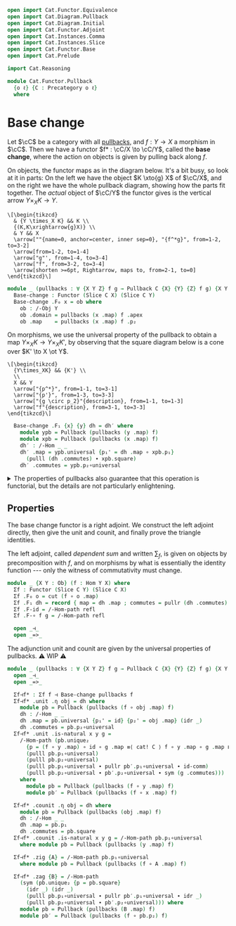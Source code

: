 ```agda
open import Cat.Functor.Equivalence
open import Cat.Diagram.Pullback
open import Cat.Diagram.Initial
open import Cat.Functor.Adjoint
open import Cat.Instances.Comma
open import Cat.Instances.Slice
open import Cat.Functor.Base
open import Cat.Prelude

import Cat.Reasoning

module Cat.Functor.Pullback
  {o ℓ} {C : Precategory o ℓ}
  where
```

<!--
```agda
open Cat.Reasoning C
open is-pullback
open Pullback
open Initial
open Functor
open /-Obj
open /-Hom
```
-->

# Base change

Let $\cC$ be a category with all [pullbacks], and $f : Y \to X$ a
morphism in $\cC$. Then we have a functor $f* : \cC/X \to
\cC/Y$, called the **base change**, where the action on objects is
given by pulling back along $f$.

[pullbacks]: Cat.Diagram.Pullback.html

On objects, the functor maps as in the diagram below. It's a bit busy,
so look at it in parts: On the left we have the object $K \xto{g} X$ of
$\cC/X$, and on the right we have the whole pullback diagram, showing
how the parts fit together. The _actual_ object of $\cC/Y$ the
functor gives is the vertical arrow $Y \times_X K \to Y$.

~~~{.quiver}
\[\begin{tikzcd}
  & {Y \times_X K} && K \\
  {(K,K\xrightarrow{g}X)} \\
  & Y && X
  \arrow[""{name=0, anchor=center, inner sep=0}, "{f^*g}", from=1-2, to=3-2]
  \arrow[from=1-2, to=1-4]
  \arrow["g"', from=1-4, to=3-4]
  \arrow["f", from=3-2, to=3-4]
  \arrow[shorten >=6pt, Rightarrow, maps to, from=2-1, to=0]
\end{tikzcd}\]
~~~

```agda
module _ (pullbacks : ∀ {X Y Z} f g → Pullback C {X} {Y} {Z} f g) {X Y : Ob} (f : Hom Y X) where
  Base-change : Functor (Slice C X) (Slice C Y)
  Base-change .F₀ x = ob where
    ob : /-Obj Y
    ob .domain = pullbacks (x .map) f .apex
    ob .map    = pullbacks (x .map) f .p₂
```

On morphisms, we use the universal property of the pullback to obtain a
map $Y \times_X K \to Y \times_X K'$, by observing that the square
diagram below is a cone over $K' \to X \ot Y$.

~~~{.quiver}
\[\begin{tikzcd}
  {Y\times_XK} && {K'} \\
  \\
  X && Y
  \arrow["{p^*}", from=1-1, to=3-1]
  \arrow["{p'}", from=1-3, to=3-3]
  \arrow["{g \circ p_2}"{description}, from=1-1, to=1-3]
  \arrow["f"{description}, from=3-1, to=3-3]
\end{tikzcd}\]
~~~

```agda
  Base-change .F₁ {x} {y} dh = dh′ where
    module ypb = Pullback (pullbacks (y .map) f)
    module xpb = Pullback (pullbacks (x .map) f)
    dh′ : /-Hom _ _
    dh′ .map = ypb.universal {p₁' = dh .map ∘ xpb.p₁}
      (pulll (dh .commutes) ∙ xpb.square)
    dh′ .commutes = ypb.p₂∘universal
```

<details>
<summary>The properties of pullbacks also guarantee that this operation is
functorial, but the details are not particularly enlightening.</summary>

```agda
  Base-change .F-id {x} = /-Hom-path (sym (xpb.unique id-comm (idr _)))
    where module xpb = Pullback (pullbacks (x .map) f)

  Base-change .F-∘ {x} {y} {z} am bm =
    /-Hom-path (sym (zpb.unique
      (pulll zpb.p₁∘universal ∙ pullr ypb.p₁∘universal ∙ assoc _ _ _)
      (pulll zpb.p₂∘universal ∙ ypb.p₂∘universal)))
    where
      module ypb = Pullback (pullbacks (y .map) f)
      module zpb = Pullback (pullbacks (z .map) f)
```

</details>

## Properties

The base change functor is a right adjoint. We construct the left
adjoint directly, then give the unit and counit, and finally prove the
triangle identities.

The left adjoint, called _dependent sum_ and written $\sum_f$, is given
on objects by precomposition with $f$, and on morphisms by what is
essentially the identity function --- only the witness of commutativity
must change.

```agda
module _ {X Y : Ob} (f : Hom Y X) where
  Σf : Functor (Slice C Y) (Slice C X)
  Σf .F₀ o = cut (f ∘ o .map)
  Σf .F₁ dh = record { map = dh .map ; commutes = pullr (dh .commutes) }
  Σf .F-id = /-Hom-path refl
  Σf .F-∘ f g = /-Hom-path refl

  open _⊣_
  open _=>_
```

<!--
```agda
Σ-iso-equiv
  : {X Y : Ob} {f : Hom Y X}
  → Cat.Reasoning.is-invertible C f
  → is-equivalence (Σf f)
Σ-iso-equiv {X} {f = f} isom = ff+split-eso→is-equivalence Σ-ff Σ-seso where
  module Sl = Cat.Reasoning (Slice C X)
  module isom = is-invertible isom

  func = Σf f
  Σ-ff : ∀ {x y} → is-equiv (func .F₁ {x} {y})
  Σ-ff = is-iso→is-equiv (iso ∘inv (λ x → /-Hom-path refl) λ x →  /-Hom-path refl) where
    ∘inv : /-Hom _ _ → /-Hom _ _
    ∘inv o .map = o .map
    ∘inv o .commutes = invertible→monic isom _ _ (assoc _ _ _ ∙ o .commutes)

  Σ-seso : is-split-eso func
  Σ-seso y = cut (isom.inv ∘ y .map)
           , Sl.make-iso into from′ (/-Hom-path (eliml refl)) (/-Hom-path (eliml refl))
    where
    into : /-Hom _ _
    into .map = id
    into .commutes = id-comm ∙ sym (pulll isom.invl)

    from′ : /-Hom _ _
    from′ .map = id
    from′ .commutes = elimr refl ∙ cancell isom.invl
```
-->

The adjunction unit and counit are given by the universal properties of
pullbacks. ⚠️ WIP ⚠️

<!-- TODO [Amy 2022-03-23]
Explain this better
-->

```agda
module _ (pullbacks : ∀ {X Y Z} f g → Pullback C {X} {Y} {Z} f g) {X Y : Ob} (f : Hom Y X) where
  open _⊣_
  open _=>_

  Σf⊣f* : Σf f ⊣ Base-change pullbacks f
  Σf⊣f* .unit .η obj = dh where
    module pb = Pullback (pullbacks (f ∘ obj .map) f)
    dh : /-Hom _ _
    dh .map = pb.universal {p₁' = id} {p₂' = obj .map} (idr _)
    dh .commutes = pb.p₂∘universal
  Σf⊣f* .unit .is-natural x y g =
    /-Hom-path (pb.unique₂
      {p = (f ∘ y .map) ∘ id ∘ g .map ≡⟨ cat! C ⟩ f ∘ y .map ∘ g .map ∎}
      (pulll pb.p₁∘universal)
      (pulll pb.p₂∘universal)
      (pulll pb.p₁∘universal ∙ pullr pb′.p₁∘universal ∙ id-comm)
      (pulll pb.p₂∘universal ∙ pb′.p₂∘universal ∙ sym (g .commutes)))
    where
      module pb = Pullback (pullbacks (f ∘ y .map) f)
      module pb′ = Pullback (pullbacks (f ∘ x .map) f)

  Σf⊣f* .counit .η obj = dh where
    module pb = Pullback (pullbacks (obj .map) f)
    dh : /-Hom _ _
    dh .map = pb.p₁
    dh .commutes = pb.square
  Σf⊣f* .counit .is-natural x y g = /-Hom-path pb.p₁∘universal
    where module pb = Pullback (pullbacks (y .map) f)

  Σf⊣f* .zig {A} = /-Hom-path pb.p₁∘universal
    where module pb = Pullback (pullbacks (f ∘ A .map) f)

  Σf⊣f* .zag {B} = /-Hom-path
    (sym (pb.unique₂ {p = pb.square}
      (idr _) (idr _)
      (pulll pb.p₁∘universal ∙ pullr pb′.p₁∘universal ∙ idr _)
      (pulll pb.p₂∘universal ∙ pb′.p₂∘universal))) where
    module pb = Pullback (pullbacks (B .map) f)
    module pb′ = Pullback (pullbacks (f ∘ pb.p₂) f)
```
